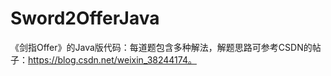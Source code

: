 # Sword2OfferJava
《剑指Offer》的Java版代码：每道题包含多种解法，解题思路可参考CSDN的帖子：https://blog.csdn.net/weixin_38244174。
